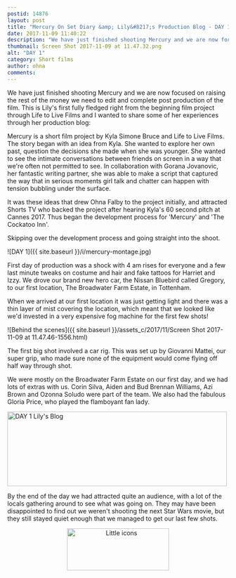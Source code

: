 ```yaml
---
postid: 14876
layout: post
title: "Mercury On Set Diary &amp; Lily&#8217;s Production Blog - DAY 1"
date: 2017-11-09 11:40:22
description: "We have just finished shooting Mercury and we are now focused on raising the rest of the money we need to edit and complete post production of the film. This is Lily&#8217;s first fully fledged right from the beginning film&#8230;"
thumbnail: Screen Shot 2017-11-09 at 11.47.32.png
alt: "DAY 1"
category: Short films
author: ohna
comments:
---
```


We have just finished shooting Mercury and we are now focused on raising the rest of the money we need to edit and complete post production of the film. This is Lily's first fully fledged right from the beginning film project through Life to Live Films and I wanted to share some of her experiences through her production blog:

Mercury is a short film project by Kyla Simone Bruce and Life to Live Films. The story began with an idea from Kyla. She wanted to explore her own past, question the decisions she made when she was younger. She wanted to see the intimate conversations between friends on screen in a way that we're often not permitted to see. In collaboration with Gorana Jovanovic, her fantastic writing partner, she was able to make a script that captured the way that in serious moments girl talk and chatter can happen with tension bubbling under the surface.

It was these ideas that drew Ohna Falby to the project initially, and attracted Shorts TV who backed the project after hearing Kyla's 60 second pitch at Cannes 2017. Thus began the development process for 'Mercury' and 'The Cockatoo Inn'.

Skipping over the development process and going straight into the shoot.

<span class="fullwidth">
![DAY 1]({{ site.baseurl }}/i/mercury-montage.jpg)	
</span>

First day of production was a shock with 4 am rises for everyone and a few last minute tweaks on costume and hair and fake tattoos for Harriet and Izzy. We drove our brand new hero car, the Nissan Bluebird called Gregory, to our first location, The Broadwater Farm Estate, in Tottenham.

When we arrived at our first location it was just getting light and there was a thin layer of mist covering the location, which meant that we looked like we'd invested in a very expensive fog machine for the first few shots!

![Behind the scenes]({{ site.baseurl }}/assets_c/2017/11/Screen Shot 2017-11-09 at 11.47.46-1556.html)

The first big shot involved a car rig. This was set up by Giovanni Mattei, our super grip, who made sure none of the equipment would come flying off half way through shot.

We were mostly on the Broadwater Farm Estate on our first day, and we had lots of extras with us. Corin Silva, Aiden and Bud Brennan Williams, Azi Brown and Ozonna Soludo were part of the team. We also had the fabulous Gloria Price, who played the flamboyant fan lady.

<p><a href="{{ site.baseurl }}/assets_c/2017/11/Screen Shot 2017-11-11 at 12.51.05-1565.html" onclick="window.open('{{ site.baseurl }}/assets_c/2017/11/Screen Shot 2017-11-11 at 12.51.05-1565.html','popup','width=1196,height=408,scrollbars=no,resizable=no,toolbar=no,directories=no,location=no,menubar=no,status=no,left=0,top=0'); return false"><img src="{{ site.baseurl }}/assets_c/2017/11/Screen Shot 2017-11-11 at 12.51.05-thumb-500x170-1565.png" width="500" height="170" alt="DAY 1 Lily's Blog" class="mt-image-none" style="" /></a></p>

<p>By the end of the day we had attracted quite an audience, with a lot of the locals gathering around to see what was going on. They may have been disappointed to find out we weren't shooting the next Star Wars movie, but they still stayed quiet enough that we managed to get our last few shots.</p>

<p><img alt="Little icons" src="{{ site.baseurl }}/i/Screen%20Shot%202017-11-11%20at%2012.51.15.png" width="232" height="96" class="mt-image-center" style="text-align: center; display: block; margin: 0 auto 20px;" /></p>




